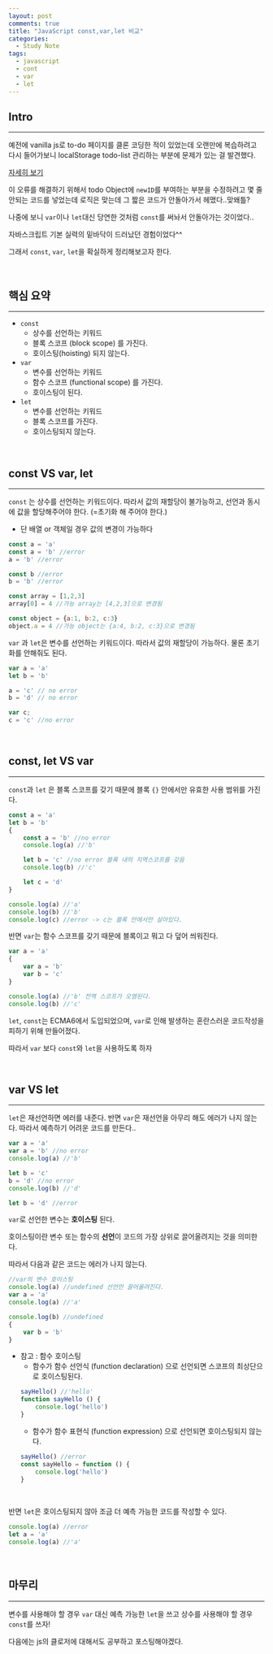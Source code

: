 ```yaml
---
layout: post
comments: true
title: "JavaScript const,var,let 비교"
categories:
  - Study Note
tags:
  - javascript
  - cont
  - var
  - let
---
```


## Intro
---
예전에 vanilla js로 to-do 페이지를 클론 코딩한 적이 있었는데 오랜만에 복습하려고 다시 들어가보니 localStorage todo-list 관리하는 부분에 문제가 있는 걸 발견했다.

<a href="https://github.com/kwonsye/clock_and_todoList_app">자세히 보기</a>

이 오류를 해결하기 위해서 todo Object에 `newID`를 부여하는 부분을 수정하려고 몇 줄 안되는 코드를 넣었는데 로직은 맞는데 그 짧은 코드가 안돌아가서 헤맸다..맞왜틀?

나중에 보니 `var`이나 `let`대신 당연한 것처럼 `const`를 써놔서 안돌아가는 것이었다..

자바스크립트 기본 실력의 밑바닥이 드러났던 경험이었다^^

그래서 `const`, `var`, `let`을 확실하게 정리해보고자 한다.

<br>

## 핵심 요약
---
- `const` 
    - 상수를 선언하는 키워드
    - 블록 스코프 (block scope) 를 가진다.
    - 호이스팅(hoisting) 되지 않는다.
- `var` 
    - 변수를 선언하는 키워드
    - 함수 스코프 (functional scope) 를 가진다.
    - 호이스팅이 된다.
-  `let` 
    - 변수를 선언하는 키워드
    - 블록 스코프를 가진다.
    - 호이스팅되지 않는다.

<br>

## const VS var, let
--- 
`const` 는 상수를 선언하는 키워드이다. 따라서 값의 재할당이 불가능하고, 선언과 동시에 값을 할당해주어야 한다. (=초기화 해 주어야 한다.)
- 단 배열 or 객체일 경우 값의 변경이 가능하다

```javascript
const a = 'a'
const a = 'b' //error
a = 'b' //error

const b //error
b = 'b' //error

const array = [1,2,3]
array[0] = 4 //가능 array는 [4,2,3]으로 변경됨

const object = {a:1, b:2, c:3}
object.a = 4 //가능 object는 {a:4, b:2, c:3}으로 변경됨
```
`var` 과 `let`은 변수를 선언하는 키워드이다. 따라서 값의 재할당이 가능하다. 물론 초기화를 안해줘도 된다.
```javascript
var a = 'a'
let b = 'b'

a = 'c' // no error
b = 'd' // no error

var c;
c = 'c' //no error
```

<br>

## const, let VS var
---
`const`과 `let` 은 블록 스코프를 갖기 때문에 블록 `{}` 안에서만 유효한 사용 범위를 가진다.
```javascript
const a = 'a'
let b = 'b'
{
    const a = 'b' //no error
    console.log(a) //'b'

    let b = 'c' //no error 블록 내의 지역스코프를 갖음
    console.log(b) //'c'

    let c = 'd'
}

console.log(a) //'a'
console.log(b) //'b'
console.log(c) //error -> c는 블록 안에서만 살아있다.
```
반면 `var`는 함수 스코프를 갖기 때문에 블록이고 뭐고 다 덮어 씌워진다.
```javascript
var a = 'a'
{
    var a = 'b'
    var b = 'c'
}

console.log(a) //'b' 전역 스코프가 오염된다.
console.log(b) //'c'
```

`let`, `const`는 ECMA6에서 도입되었으며, `var`로 인해 발생하는 혼란스러운 코드작성을 피하기 위해 만들어졌다.

따라서 `var` 보다 `const`와 `let`을 사용하도록 하자

<br>

## var VS let
---

`let`은 재선언하면 에러를 내준다. 반면 `var`은 재선언을 아무리 해도 에러가 나지 않는다. 따라서 예측하기 어려운 코드를 만든다..
```javascript
var a = 'a'
var a = 'b' //no error
console.log(a) //'b'

let b = 'c'
b = 'd' //no error
console.log(b) //'d'

let b = 'd' //error
```

`var`로 선언한 변수는 <b>호이스팅</b> 된다. 

호이스팅이란 변수 또는 함수의 <b>선언</b>이 코드의 가장 상위로 끌어올려지는 것을 의미한다.

따라서 다음과 같은 코드는 에러가 나지 않는다.
```javascript
//var의 변수 호이스팅
console.log(a) //undefined 선언만 끌어올려진다.
var a = 'a'
console.log(a) //'a'

console.log(b) //undefined
{
    var b = 'b'
}
```
- 참고 : 함수 호이스팅
    - 함수가 함수 선언식 (function declaration) 으로 선언되면 스코프의 최상단으로 호이스팅된다.
    ```javascript
    sayHello() //'hello'
    function sayHello () {
        console.log('hello')
    }
    ```
    - 함수가 함수 표현식 (function expression) 으로 선언되면 호이스팅되지 않는다.
    ```javascript
    sayHello() //error
    const sayHello = function () {
        console.log('hello')
    }
    ```

<br>

반면 `let`은 호이스팅되지 않아 조금 더 예측 가능한 코드를 작성할 수 있다.
```javascript
console.log(a) //error
let a = 'a'
console.log(a) //'a'
```
<br>

## 마무리
---
변수를 사용해야 할 경우 `var` 대신 예측 가능한 `let`을 쓰고 상수를 사용해야 할 경우 `const`를 쓰자!

다음에는 js의 클로저에 대해서도 공부하고 포스팅해야겠다.